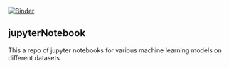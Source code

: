 [![Binder](http://mybinder.org/badge.svg)](http://mybinder.org:/repo/jayantkeswani/jupyternotebooks)
## jupyterNotebook
This a repo of jupyter notebooks for various machine learning models on different datasets. 
